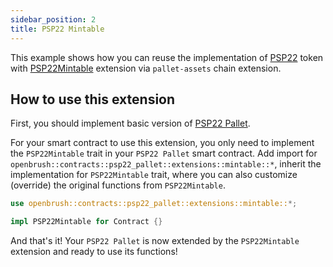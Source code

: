 ```yaml
---
sidebar_position: 2
title: PSP22 Mintable
---
```


This example shows how you can reuse the implementation of
[PSP22](https://github.com/Supercolony-net/openbrush-contracts/tree/main/contracts/src/token/psp22_pallet) token with [PSP22Mintable](https://github.com/Supercolony-net/openbrush-contracts/tree/main/contracts/src/token/psp22_pallet/extensions/mintable.rs) extension via `pallet-assets` chain extension.

## How to use this extension

First, you should implement basic version of [PSP22 Pallet](https://github.com/Supercolony-net/openbrush-contracts/tree/main/docs/docs/smart-contracts/PSP22-Pallet).

For your smart contract to use this extension, you only need to implement the
`PSP22Mintable` trait in your `PSP22 Pallet` smart contract. Add import for
`openbrush::contracts::psp22_pallet::extensions::mintable::*`, inherit the implementation for
`PSP22Mintable` trait, where you can also customize (override) the original functions
from `PSP22Mintable`.

```rust
use openbrush::contracts::psp22_pallet::extensions::mintable::*;

impl PSP22Mintable for Contract {}
```

And that's it! Your `PSP22 Pallet` is now extended by the `PSP22Mintable` extension and ready to use its functions!
